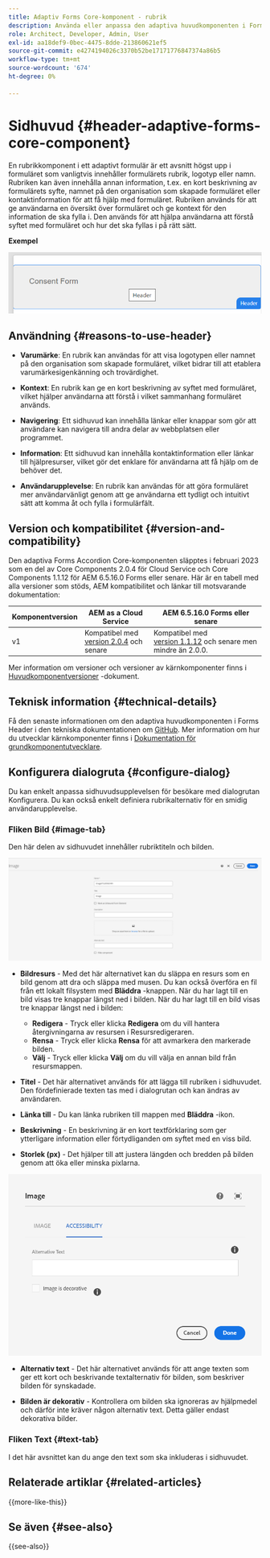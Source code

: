 ```yaml
---
title: Adaptiv Forms Core-komponent - rubrik
description: Använda eller anpassa den adaptiva huvudkomponenten i Forms Header.
role: Architect, Developer, Admin, User
exl-id: aa18def9-0bec-4475-8dde-213860621ef5
source-git-commit: e4274194026c3370b52be17171776847374a86b5
workflow-type: tm+mt
source-wordcount: '674'
ht-degree: 0%

---
```


# Sidhuvud {#header-adaptive-forms-core-component}

En rubrikkomponent i ett adaptivt formulär är ett avsnitt högst upp i formuläret som vanligtvis innehåller formulärets rubrik, logotyp eller namn. Rubriken kan även innehålla annan information, t.ex. en kort beskrivning av formulärets syfte, namnet på den organisation som skapade formuläret eller kontaktinformation för att få hjälp med formuläret. Rubriken används för att ge användarna en översikt över formuläret och ge kontext för den information de ska fylla i. Den används för att hjälpa användarna att förstå syftet med formuläret och hur det ska fyllas i på rätt sätt.

**Exempel**

![exempel](/help/adaptive-forms/assets/header.png)

## Användning {#reasons-to-use-header}

- **Varumärke**: En rubrik kan användas för att visa logotypen eller namnet på den organisation som skapade formuläret, vilket bidrar till att etablera varumärkesigenkänning och trovärdighet.

- **Kontext**: En rubrik kan ge en kort beskrivning av syftet med formuläret, vilket hjälper användarna att förstå i vilket sammanhang formuläret används.

- **Navigering**: Ett sidhuvud kan innehålla länkar eller knappar som gör att användare kan navigera till andra delar av webbplatsen eller programmet.

- **Information**: Ett sidhuvud kan innehålla kontaktinformation eller länkar till hjälpresurser, vilket gör det enklare för användarna att få hjälp om de behöver det.

- **Användarupplevelse**: En rubrik kan användas för att göra formuläret mer användarvänligt genom att ge användarna ett tydligt och intuitivt sätt att komma åt och fylla i formulärfält.

## Version och kompatibilitet {#version-and-compatibility}

Den adaptiva Forms Accordion Core-komponenten släpptes i februari 2023 som en del av Core Components 2.0.4 för Cloud Service och Core Components 1.1.12 för AEM 6.5.16.0 Forms eller senare. Här är en tabell med alla versioner som stöds, AEM kompatibilitet och länkar till motsvarande dokumentation:

| Komponentversion | AEM as a Cloud Service | AEM 6.5.16.0 Forms eller senare |
|---|---|---|
| v1 | Kompatibel med<br>[version 2.0.4](/help/adaptive-forms/version.md) och senare | Kompatibel med<br>[version 1.1.12](/help/adaptive-forms/version.md) och senare men mindre än 2.0.0. |

Mer information om versioner och versioner av kärnkomponenter finns i [Huvudkomponentversioner](/help/adaptive-forms/version.md) -dokument.


<!-- ## Sample Component Output {#sample-component-output}

To experience the Accordion Component as well as see examples of its configuration options as well as HTML and JSON output, visit the [Component Library](https://adobe.com/go/aem_cmp_library_accordion). -->

## Teknisk information {#technical-details}

Få den senaste informationen om den adaptiva huvudkomponenten i Forms Header i den tekniska dokumentationen om [GitHub](https://github.com/adobe/aem-core-forms-components/tree/master/ui.af.apps/src/main/content/jcr_root/apps/core/fd/components/form/pageheader/v1/pageheader). Mer information om hur du utvecklar kärnkomponenter finns i [Dokumentation för grundkomponentutvecklare](/help/developing/overview.md).

## Konfigurera dialogruta {#configure-dialog}

Du kan enkelt anpassa sidhuvudsupplevelsen för besökare med dialogrutan Konfigurera. Du kan också enkelt definiera rubrikalternativ för en smidig användarupplevelse.

### Fliken Bild {#image-tab}

Den här delen av sidhuvudet innehåller rubriktiteln och bilden.

![Imagetab](/help/adaptive-forms/assets/header_image.png)

- **Bildresurs** - Med det här alternativet kan du släppa en resurs som en bild genom att dra och släppa med musen. Du kan också överföra en fil från ett lokalt filsystem med **Bläddra** -knappen. När du har lagt till en bild visas tre knappar längst ned i bilden. När du har lagt till en bild visas tre knappar längst ned i bilden:
   - **Redigera** - Tryck eller klicka **Redigera** om du vill hantera återgivningarna av resursen i Resursredigeraren.
   - **Rensa** - Tryck eller klicka **Rensa** för att avmarkera den markerade bilden.
   - **Välj** - Tryck eller klicka **Välj**  om du vill välja en annan bild från resursmappen.

- **Titel** - Det här alternativet används för att lägga till rubriken i sidhuvudet. Den fördefinierade texten tas med i dialogrutan och kan ändras av användaren.
- **Länka till** - Du kan länka rubriken till mappen med **Bläddra** -ikon.
- **Beskrivning** - En beskrivning är en kort textförklaring som ger ytterligare information eller förtydliganden om syftet med en viss bild.
- **Storlek (px)** - Det hjälper till att justera längden och bredden på bilden genom att öka eller minska pixlarna.

![hjälpmedelsflik](/help/adaptive-forms/assets/header_accessibility.png)

- **Alternativ text** - Det här alternativet används för att ange texten som ger ett kort och beskrivande textalternativ för bilden, som beskriver bilden för synskadade.

- **Bilden är dekorativ** - Kontrollera om bilden ska ignoreras av hjälpmedel och därför inte kräver någon alternativ text. Detta gäller endast dekorativa bilder.

### Fliken Text {#text-tab}

I det här avsnittet kan du ange den text som ska inkluderas i sidhuvudet.

<!--

## Related article {#related-article}

* [Create a standalone Adaptive Form](https://experienceleague.adobe.com/docs/experience-manager-cloud-service/content/forms/adaptive-forms-authoring/authoring-adaptive-forms-core-components/create-an-adaptive-form-on-forms-cs/creating-adaptive-form-core-components.html)

-->

## Relaterade artiklar {#related-articles}

{{more-like-this}}

## Se även {#see-also}

{{see-also}}

